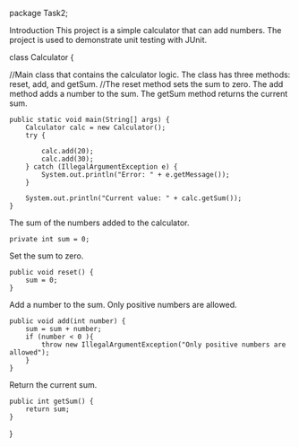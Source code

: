package Task2;

Introduction
This project is a simple calculator that can add numbers. The project is used to demonstrate unit testing with JUnit.




class Calculator {

//Main class that contains the calculator logic. The class has three methods: reset, add, and getSum.
//The reset method sets the sum to zero. The add method adds a number to the sum. The getSum method returns the current sum.

    public static void main(String[] args) {
        Calculator calc = new Calculator();
        try {

            calc.add(20);
            calc.add(30);
        } catch (IllegalArgumentException e) {
            System.out.println("Error: " + e.getMessage());
        }

        System.out.println("Current value: " + calc.getSum());
    }

The sum of the numbers added to the calculator.

    private int sum = 0;


Set the sum to zero.

    public void reset() {
        sum = 0;
    }


Add a number to the sum. Only positive numbers are allowed.

    public void add(int number) {
        sum = sum + number;
        if (number < 0 ){
            throw new IllegalArgumentException("Only positive numbers are allowed");
        }
    }
Return the current sum.

    public int getSum() {
        return sum;
    }


}